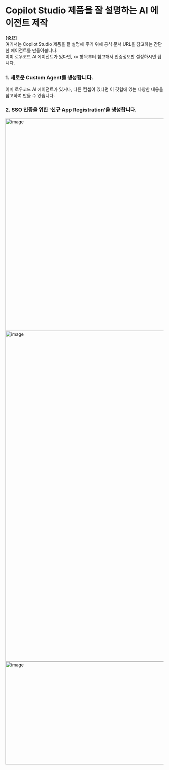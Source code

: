 Copilot Studio 제품을 잘 설명하는 AI 에이전트 제작
===

**[중요]**   
여기서는 Copilot Studio 제품을 잘 설명해 주기 위해 공식 문서 URL을 참고하는 간단한 에이전트를 만들어봅니다.   
이미 로우코드 AI 에이전트가 있다면, xx 항목부터 참고해서 인증정보만 설정하시면 됩니다.

### 1. 새로운 Custom Agent를 생성합니다.
이미 로우코드 AI 에이전트가 있거나, 다른 컨셉이 있다면 이 깃헙에 있는 다양한 내용을 참고하여 만들 수 있습니다.


### 2. SSO 인증을 위한 '신규 App Registration'을 생성합니다. 
<img width="778" height="675" alt="image" src="https://github.com/user-attachments/assets/100d07f1-3598-4deb-918f-38630952b541" />
<img width="1155" height="1050" alt="image" src="https://github.com/user-attachments/assets/a134b6df-14ef-4d2d-ad86-00625ee5a7ab" />



<img width="1362" height="328" alt="image" src="https://github.com/user-attachments/assets/cd2b36e7-3af4-45b5-9a2f-59191b09145a" />
